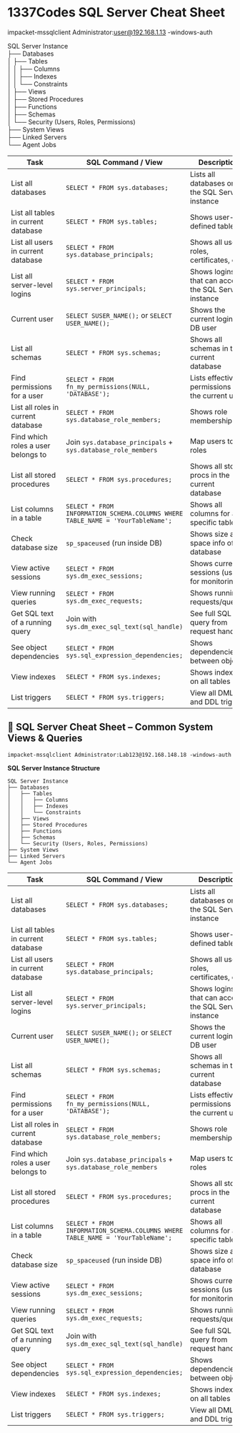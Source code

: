 # 1337Codes SQL Server Cheat Sheet

impacket-mssqlclient Administrator:user@192.168.1.13 -windows-auth

SQL Server Instance  
├── Databases  
│ ├── Tables  
│ │ ├── Columns  
│ │ ├── Indexes  
│ │ └── Constraints  
│ ├── Views  
│ ├── Stored Procedures  
│ ├── Functions  
│ ├── Schemas  
│ └── Security (Users, Roles, Permissions)  
├── System Views  
├── Linked Servers  
└── Agent Jobs

| **Task** | **SQL Command / View** | **Description** |
| --- | --- | --- |
| List all databases | `SELECT * FROM sys.databases;` | Lists all databases on the SQL Server instance |
| List all tables in current database | `SELECT * FROM sys.tables;` | Shows user-defined tables |
| List all users in current database | `SELECT * FROM sys.database_principals;` | Shows all users, roles, certificates, etc. |
| List all server-level logins | `SELECT * FROM sys.server_principals;` | Shows logins that can access the SQL Server instance |
| Current user | `SELECT SUSER_NAME();` or `SELECT USER_NAME();` | Shows the current login or DB user |
| List all schemas | `SELECT * FROM sys.schemas;` | Shows all schemas in the current database |
| Find permissions for a user | `SELECT * FROM fn_my_permissions(NULL, 'DATABASE');` | Lists effective permissions for the current user |
| List all roles in current database | `SELECT * FROM sys.database_role_members;` | Shows role memberships |
| Find which roles a user belongs to | Join `sys.database_principals` + `sys.database_role_members` | Map users to roles |
| List all stored procedures | `SELECT * FROM sys.procedures;` | Shows all stored procs in the current database |
| List columns in a table | `SELECT * FROM INFORMATION_SCHEMA.COLUMNS WHERE TABLE_NAME = 'YourTableName';` | Shows all columns for a specific table |
| Check database size | `sp_spaceused` (run inside DB) | Shows size and space info of the database |
| View active sessions | `SELECT * FROM sys.dm_exec_sessions;` | Shows current sessions (useful for monitoring) |
| View running queries | `SELECT * FROM sys.dm_exec_requests;` | Shows running requests/queries |
| Get SQL text of a running query | Join with `sys.dm_exec_sql_text(sql_handle)` | See full SQL query from request handle |
| See object dependencies | `SELECT * FROM sys.sql_expression_dependencies;` | Shows dependencies between objects |
| View indexes | `SELECT * FROM sys.indexes;` | Shows indexes on all tables |
| List triggers | `SELECT * FROM sys.triggers;` | View all DML and DDL triggers |

## 🔧 SQL Server Cheat Sheet – Common System Views & Queries

```
impacket-mssqlclient Administrator:Lab123@192.168.148.18 -windows-auth
```

**SQL Server Instance Structure**

```
SQL Server Instance  
├── Databases  
│   ├── Tables  
│   │   ├── Columns  
│   │   ├── Indexes  
│   │   └── Constraints  
│   ├── Views  
│   ├── Stored Procedures  
│   ├── Functions  
│   ├── Schemas  
│   └── Security (Users, Roles, Permissions)  
├── System Views  
├── Linked Servers  
└── Agent Jobs
```

| **Task** | **SQL Command / View** | **Description** |
| --- | --- | --- |
| List all databases | `SELECT * FROM sys.databases;` | Lists all databases on the SQL Server instance |
| List all tables in current database | `SELECT * FROM sys.tables;` | Shows user-defined tables |
| List all users in current database | `SELECT * FROM sys.database_principals;` | Shows all users, roles, certificates, etc. |
| List all server-level logins | `SELECT * FROM sys.server_principals;` | Shows logins that can access the SQL Server instance |
| Current user | `SELECT SUSER_NAME();` or `SELECT USER_NAME();` | Shows the current login or DB user |
| List all schemas | `SELECT * FROM sys.schemas;` | Shows all schemas in the current database |
| Find permissions for a user | `SELECT * FROM fn_my_permissions(NULL, 'DATABASE');` | Lists effective permissions for the current user |
| List all roles in current database | `SELECT * FROM sys.database_role_members;` | Shows role memberships |
| Find which roles a user belongs to | Join `sys.database_principals` + `sys.database_role_members` | Map users to roles |
| List all stored procedures | `SELECT * FROM sys.procedures;` | Shows all stored procs in the current database |
| List columns in a table | `SELECT * FROM INFORMATION_SCHEMA.COLUMNS WHERE TABLE_NAME = 'YourTableName';` | Shows all columns for a specific table |
| Check database size | `sp_spaceused` (run inside DB) | Shows size and space info of the database |
| View active sessions | `SELECT * FROM sys.dm_exec_sessions;` | Shows current sessions (useful for monitoring) |
| View running queries | `SELECT * FROM sys.dm_exec_requests;` | Shows running requests/queries |
| Get SQL text of a running query | Join with `sys.dm_exec_sql_text(sql_handle)` | See full SQL query from request handle |
| See object dependencies | `SELECT * FROM sys.sql_expression_dependencies;` | Shows dependencies between objects |
| View indexes | `SELECT * FROM sys.indexes;` | Shows indexes on all tables |
| List triggers | `SELECT * FROM sys.triggers;` | View all DML and DDL triggers |
